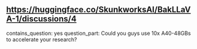 ## https://huggingface.co/SkunkworksAI/BakLLaVA-1/discussions/4

contains_question: yes
question_part: Could you guys use 10x A40-48GBs to accelerate your research?